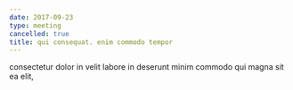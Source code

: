 ```yaml
---
date: 2017-09-23
type: meeting
cancelled: true
title: qui consequat. enim commodo tempor
---
```

consectetur dolor in velit labore in deserunt minim commodo qui magna sit ea elit,